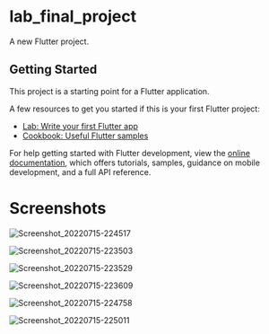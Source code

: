 # lab_final_project

A new Flutter project.

## Getting Started

This project is a starting point for a Flutter application.

A few resources to get you started if this is your first Flutter project:

- [Lab: Write your first Flutter app](https://docs.flutter.dev/get-started/codelab)
- [Cookbook: Useful Flutter samples](https://docs.flutter.dev/cookbook)

For help getting started with Flutter development, view the
[online documentation](https://docs.flutter.dev/), which offers tutorials,
samples, guidance on mobile development, and a full API reference.

# Screenshots

![Screenshot_20220715-224517](https://user-images.githubusercontent.com/99950150/179287868-4855c1c4-86d2-47ec-a64a-9645d0a2b415.png)

![Screenshot_20220715-223503](https://user-images.githubusercontent.com/99950150/179287938-8988b4f9-55ca-43e1-a14f-6a5635755245.png)

![Screenshot_20220715-223529](https://user-images.githubusercontent.com/99950150/179288008-08b62016-5c45-4450-81a6-46bdec0095b3.png)


![Screenshot_20220715-223609](https://user-images.githubusercontent.com/99950150/179288103-ef5d9f5c-e8e2-4d4f-bcd0-9cf6edc5b8cb.png)

![Screenshot_20220715-224758](https://user-images.githubusercontent.com/99950150/179288165-ff1f2d8e-d896-4869-b1d7-bfc551b13006.png)

![Screenshot_20220715-225011](https://user-images.githubusercontent.com/99950150/179288186-b4d99969-af55-44aa-aacc-cf5e1d1c472e.png)

